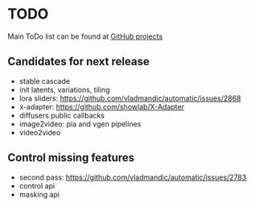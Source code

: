 # TODO

Main ToDo list can be found at [GitHub projects](https://github.com/users/vladmandic/projects)

## Candidates for next release

- stable cascade
- init latents, variations, tiling
- lora sliders: <https://github.com/vladmandic/automatic/issues/2868>
- x-adapter: <https://github.com/showlab/X-Adapter>
- diffusers public callbacks  
- image2video: pia and vgen pipelines  
- video2video

## Control missing features

- second pass: <https://github.com/vladmandic/automatic/issues/2783>  
- control api  
- masking api  

